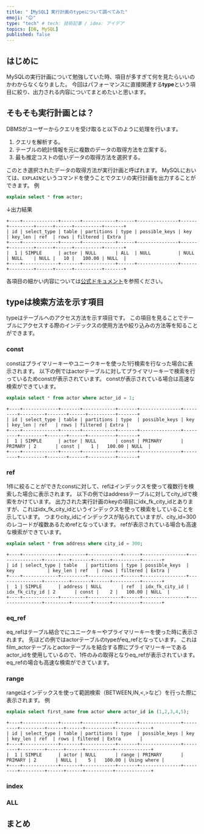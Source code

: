 ```yaml
---
title: "【MySQL】実行計画のtypeについて調べてみた"
emoji: "😊"
type: "tech" # tech: 技術記事 / idea: アイデア
topics: [DB, MySQL]
published: false
---
```

## はじめに
MySQLの実行計画について勉強していた時、項目が多すぎて何を見たらいいのかわからなくなりました。
今回はパフォーマンスに直接関連する**type**という項目に絞り、出力される内容についてまとめたいと思います。
## そもそも実行計画とは？
DBMSがユーザーからクエリを受け取ると以下のように処理を行います。

1. クエリを解析する。
2. テーブルの統計情報を元に複数のデータの取得方法を立案する。
3. 最も推定コストの低いデータの取得方法を選択する。

このとき選択されたデータの取得方法が実行計画と呼ばれます。
MySQLにおいては、`EXPLAIN`というコマンドを使うことでクエリの実行計画を出力することができます。
例
```sql
explain select * from actor;
```
↓出力結果
```
+----+-------------+-------+------------+------+---------------+------+---------+------+------+----------+-------+
| id | select_type | table | partitions | type | possible_keys | key  | key_len | ref  | rows | filtered | Extra |
+----+-------------+-------+------------+------+---------------+------+---------+------+------+----------+-------+
|  1 | SIMPLE      | actor | NULL       | ALL  | NULL          | NULL | NULL    | NULL |   10 |   100.00 | NULL  |
+----+-------------+-------+------------+------+---------------+------+---------+------+------+----------+-------+
```
各項目の細かい内容については[公式ドキュメント](https://dev.mysql.com/doc/refman/8.0/ja/explain-output.html)を参照ください。
## typeは検索方法を示す項目
typeはテーブルへのアクセス方法を示す項目です。
この項目を見ることでテーブルにアクセスする際のインデックスの使用方法や絞り込みの方法等を知ることができます。
### const
constはプライマリーキーやユニークキーを使った1行検索を行なった場合に表示されます。
以下の例ではactorテーブルに対してプライマリーキーで検索を行っているためconstが表示されています。
constが表示されている場合は高速な検索ができています。
```sql
explain select * from actor where actor_id = 1;
```
```
+----+-------------+-------+------------+-------+---------------+---------+---------+-------+------+----------+-------+
| id | select_type | table | partitions | type  | possible_keys | key     | key_len | ref   | rows | filtered | Extra |
+----+-------------+-------+------------+-------+---------------+---------+---------+-------+------+----------+-------+
|  1 | SIMPLE      | actor | NULL       | const | PRIMARY       | PRIMARY | 2       | const |    1 |   100.00 | NULL  |
+----+-------------+-------+------------+-------+---------------+---------+---------+-------+------+----------+-------+
```
### ref
1件に絞ることができたconstに対して、refはインデックスを使って複数行を検索した場合に表示されます。
以下の例ではaddressテーブルに対してcity_idで検索をかけています。
出力された実行計画のkeyの項目にidx_fk_city_idとありますが、これはidx_fk_city_idというインデックスを使って検索をしていることを示しています。
つまりcity_idにインデックスが貼られていますが、city_id=300のレコードが複数あるためrefとなっています。
refが表示されている場合も高速な検索ができています。
```sql
explain select * from address where city_id = 300;
```
```
+----+-------------+---------+------------+------+----------------+----------------+---------+-------+------+----------+-------+
| id | select_type | table   | partitions | type | possible_keys  | key            | key_len | ref   | rows | filtered | Extra |
+----+-------------+---------+------------+------+----------------+----------------+---------+-------+------+----------+-------+
|  1 | SIMPLE      | address | NULL       | ref  | idx_fk_city_id | idx_fk_city_id | 2       | const |    2 |   100.00 | NULL  |
+----+-------------+---------+------------+------+----------------+----------------+---------+-------+------+----------+-------+
```
### eq_ref
eq_refはテーブル結合でにユニークキーやプライマリーキーを使った時に表示されます。
先ほどの例ではactorテーブルのtypeがeq_refとなっています。
これはfilm_actorテーブルとactorテーブルを結合する際にプライマリーキーであるactor_idを使用しているので、1件のみの取得となりeq_refが表示されています。
eq_refの場合も高速な検索ができています。
### range
rangeはインデックスを使って範囲検索（BETWEEN,IN,<,>など）を行った際に表示されます。
例
```sql
explain select first_name from actor where actor_id in (1,2,3,4,5);
```
```
+----+-------------+-------+------------+-------+---------------+---------+---------+------+------+----------+-------------+
| id | select_type | table | partitions | type  | possible_keys | key     | key_len | ref  | rows | filtered | Extra       |
+----+-------------+-------+------------+-------+---------------+---------+---------+------+------+----------+-------------+
|  1 | SIMPLE      | actor | NULL       | range | PRIMARY       | PRIMARY | 2       | NULL |    5 |   100.00 | Using where |
+----+-------------+-------+------------+-------+---------------+---------+---------+------+------+----------+-------------+
```
### index
### ALL
## まとめ